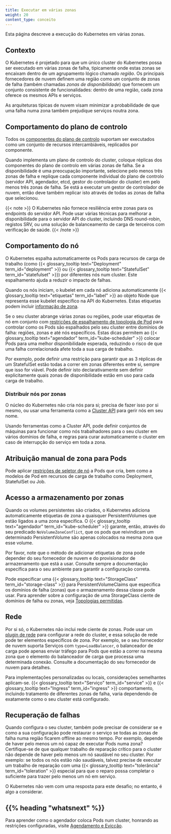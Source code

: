 ```yaml
---
title: Executar em várias zonas
weight: 20
content_type: conceito
---
```


<!-- overview -->

Esta página descreve a execução do Kubernetes em várias zonas.

<!-- body -->

## Contexto

O Kubernetes é projetado para que um único cluster do Kubernetes possa ser executado
em várias zonas de falha, tipicamente onde estas zonas se encaixam dentro
de um agrupamento lógico chamado _região_. Os principais fornecedores de nuvem definem uma região
como um conjunto de zonas de falha (também chamadas _zonas de disponibilidade_) que fornecem
um conjunto consistente de funcionalidades: dentro de uma região, cada zona oferece os mesmos
APIs e serviços.

As arquiteturas típicas de nuvem visam minimizar a probabilidade de que uma falha numa
zona também prejudique serviços noutra zona.

## Comportamento do plano de controlo

Todos os [componentes do plano de controlo](/docs/concepts/overview/components/#control-plane-components)
suportam ser executados como um conjunto de recursos intercambiáveis, replicados por
componente.

Quando implementa um plano de controlo do cluster, coloque réplicas dos
componentes do plano de controlo em várias zonas de falha. Se a disponibilidade é
uma preocupação importante, selecione pelo menos três zonas de falha e replique
cada componente individual do plano de controlo (servidor API, agendador, etcd,
gestor do controlador do cluster) em pelo menos três zonas de falha.
Se está a executar um gestor de controlador de nuvem, então deve
também replicar isto através de todas as zonas de falha que selecionou.

{{< note >}}
O Kubernetes não fornece resiliência entre zonas para os endpoints do servidor API.
Pode usar várias técnicas para melhorar a disponibilidade para
o servidor API do cluster, incluindo DNS round-robin, registos SRV, ou
uma solução de balanceamento de carga de terceiros com verificação de saúde.
{{< /note >}}

## Comportamento do nó

O Kubernetes espalha automaticamente os Pods para
recursos de carga de trabalho (como {{< glossary_tooltip text="Deployment" term_id="deployment" >}}
ou {{< glossary_tooltip text="StatefulSet" term_id="statefulset" >}})
por diferentes nós num cluster. Este espalhamento ajuda
a reduzir o impacto de falhas.

Quando os nós iniciam, o kubelet em cada nó adiciona automaticamente
{{< glossary_tooltip text="etiquetas" term_id="label" >}} ao objeto Node
que representa esse kubelet específico na API do Kubernetes.
Estas etiquetas podem incluir
[informação de zona](/docs/reference/labels-annotations-taints/#topologykubernetesiozone).

Se o seu cluster abrange várias zonas ou regiões, pode usar etiquetas de nó
em conjunto com
[restrições de espalhamento de topologia de Pod](/docs/concepts/scheduling-eviction/topology-spread-constraints/)
para controlar como os Pods são espalhados pelo seu cluster entre domínios de falha:
regiões, zonas e até nós específicos.
Estas dicas permitem ao
{{< glossary_tooltip text="agendador" term_id="kube-scheduler" >}} colocar
Pods para uma melhor disponibilidade esperada, reduzindo o risco de que uma falha correlacionada
afete toda a sua carga de trabalho.

Por exemplo, pode definir uma restrição para garantir que as
3 réplicas de um StatefulSet estão todas a correr em zonas diferentes entre si,
sempre que isso for viável. Pode definir isto declarativamente
sem definir explicitamente quais zonas de disponibilidade estão em uso para
cada carga de trabalho.

### Distribuir nós por zonas

O núcleo do Kubernetes não cria nós para si; precisa de fazer isso por si mesmo,
ou usar uma ferramenta como a [Cluster API](https://cluster-api.sigs.k8s.io/) para
gerir nós em seu nome.

Usando ferramentas como a Cluster API, pode definir conjuntos de máquinas para funcionar como
nós trabalhadores para o seu cluster em vários domínios de falha, e regras para
curar automaticamente o cluster em caso de interrupção do serviço em toda a zona.

## Atribuição manual de zona para Pods

Pode aplicar [restrições de seletor de nó](/docs/concepts/scheduling-eviction/assign-pod-node/#nodeselector)
a Pods que cria, bem como a modelos de Pod em recursos de carga de trabalho
como Deployment, StatefulSet ou Job.

## Acesso a armazenamento por zonas

Quando os volumes persistentes são criados, o Kubernetes adiciona automaticamente etiquetas de zona
a quaisquer PersistentVolumes que estão ligados a uma zona específica.
O {{< glossary_tooltip text="agendador" term_id="kube-scheduler" >}} garante, então,
através do seu predicado `NoVolumeZoneConflict`, que os pods que reivindicam um determinado PersistentVolume
são apenas colocados na mesma zona que esse volume.

Por favor, note que o método de adicionar etiquetas de zona pode depender do seu
fornecedor de nuvem e do provisionador de armazenamento que está a usar. Consulte sempre a documentação específica
para o seu ambiente para garantir a configuração correta.

Pode especificar uma {{< glossary_tooltip text="StorageClass" term_id="storage-class" >}}
para PersistentVolumeClaims que especifica os domínios de falha (zonas) que o
armazenamento dessa classe pode usar.
Para aprender sobre a configuração de uma StorageClass ciente de domínios de falha ou zonas,
veja [Topologias permitidas](/docs/concepts/storage/storage-classes/#allowed-topologies).

## Rede

Por si só, o Kubernetes não inclui rede ciente de zonas. Pode usar um
[plugin de rede](/docs/concepts/extend-kubernetes/compute-storage-net/network-plugins/)
para configurar a rede do cluster, e essa solução de rede pode ter elementos específicos de zona. Por exemplo, se o seu fornecedor de nuvem suporta Serviços com
`type=LoadBalancer`, o balanceador de carga pode apenas enviar tráfego para Pods que estão a correr na mesma zona que o elemento do balanceador de carga que processa uma determinada conexão.
Consulte a documentação do seu fornecedor de nuvem para detalhes.

Para implementações personalizadas ou locais, considerações semelhantes aplicam-se.
{{< glossary_tooltip text="Serviço" term_id="service" >}} e
{{< glossary_tooltip text="Ingress" term_id="ingress" >}} comportamento, incluindo tratamento
de diferentes zonas de falha, varia dependendo de exatamente como o seu cluster está configurado.

## Recuperação de falhas

Quando configura o seu cluster, também pode precisar de considerar se e como
a sua configuração pode restaurar o serviço se todas as zonas de falha numa região
ficarem offline ao mesmo tempo. Por exemplo, depende de haver pelo menos
um nó capaz de executar Pods numa zona?  
Certifique-se de que qualquer trabalho de reparação crítico para o cluster não depende
de haver pelo menos um nó saudável no seu cluster. Por exemplo: se todos os nós
estão não saudáveis, talvez precise de executar um trabalho de reparação com uma
{{< glossary_tooltip text="tolerância" term_id="toleration" >}} especial para que o reparo
possa completar o suficiente para trazer pelo menos um nó em serviço.

O Kubernetes não vem com uma resposta para este desafio; no entanto, é
algo a considerar.

## {{% heading "whatsnext" %}}

Para aprender como o agendador coloca Pods num cluster, honrando as restrições configuradas,
visite [Agendamento e Evicção](/docs/concepts/scheduling-eviction/).
